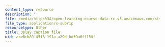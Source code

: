 ```yaml
---
content_type: resource
description: ''
file: /media/https%3A/open-learning-course-data-rc.s3.amazonaws.com/sts-081-innovation-systems-for-science-technology-energy-manufacturing-and-health-spring-2017/ace8cb898513191aa29dbd39a6ff188f_AGFamePtVUI.srt
file_type: application/x-subrip
resourcetype: Other
title: 3play caption file
uid: ace8cb89-8513-191a-a29d-bd39a6ff188f
---
```

